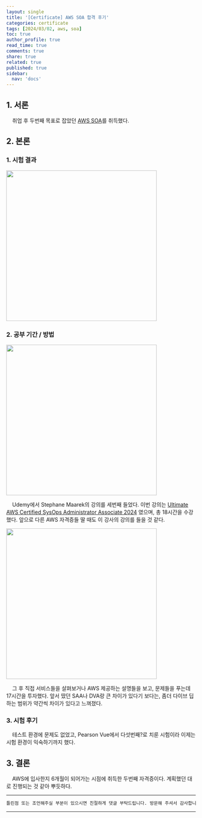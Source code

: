 ```yaml
---
layout: single
title: '[Certificate] AWS SOA 합격 후기'
categories: certificate
tags: [2024/03/02, aws, soa]
toc: true
author_profile: true
read_time: true
comments: true
share: true
related: true
published: true
sidebar:
  nav: 'docs'
---
```


## 1. 서론

&nbsp;&nbsp;&nbsp;&nbsp;취업 후 두번째 목표로 잡았던 [AWS SOA](https://aws.amazon.com/ko/certification/certified-sysops-admin-associate/)를 취득했다.

## 2. 본론

### 1. 시험 결과

<img src="https://github.com/holeman4110/holeman4110.github.io/assets/124491456/9141b1b8-7cb3-436d-b805-eb70121de3a7" width=400>

### 2. 공부 기간 / 방법

<img src="https://github.com/holeman4110/holeman4110.github.io/assets/124491456/d4ca5fc9-c86f-42b1-b61b-2aac92bdb4af" width=400>

&nbsp;&nbsp;&nbsp;&nbsp;Udemy에서 Stephane Maarek의 강의를 세번째 들었다. 이번 강의는 [Ultimate AWS Certified SysOps Administrator Associate 2024](https://www.udemy.com/course/ultimate-aws-certified-sysops-administrator-associate) 였으며, 총 18시간을 수강했다. 앞으로 다른 AWS 자격증들 딸 때도 이 강사의 강의를 들을 것 같다.

<img src="https://github.com/holeman4110/holeman4110.github.io/assets/124491456/6e181cf3-9609-482c-a21f-27ec6be32c8c" width=400>

&nbsp;&nbsp;&nbsp;&nbsp;그 후 직접 서비스들을 살펴보거나 AWS 제공하는 설명들을 보고, 문제들을 푸는데 17시간을 투자했다. 앞서 땄던 SAA나 DVA랑 큰 차이가 있다기 보다는, 좀더 다이브 딥 하는 범위가 약간씩 차이가 있다고 느껴졌다.

### 3. 시험 후기

&nbsp;&nbsp;&nbsp;&nbsp;테스트 환경에 문제도 없었고, Pearson Vue에서 다섯번째?로 치룬 시험이라 이제는 시험 환경이 익숙하기까지 했다.

## 3. 결론

&nbsp;&nbsp;&nbsp;&nbsp;AWS에 입사한지 6개월이 되어가는 시점에 취득한 두번째 자격증이다. 계획했던 대로 진행되는 것 같아 뿌듯하다.

---

```bash
틀린점 또는 조언해주실 부분이 있으시면 친절하게 댓글 부탁드립니다. 방문해 주셔서 감사합니다 :)
```

---
